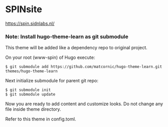# SPINsite

https://spin.sidnlabs.nl/

### Note: Install hugo-theme-learn as git submodule
This theme will be added like a dependency repo to original project.

On your root (www-spin) of Hugo execute:

```
$ git submodule add https://github.com/matcornic/hugo-theme-learn.git themes/hugo-theme-learn
```
Next initialize submodule for parent git repo:

```
$ git submodule init
$ git submodule update
```

Now you are ready to add content and customize looks. Do not change any file inside theme directory.

Refer to this theme in config.toml.

